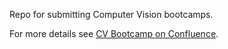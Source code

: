 Repo for submitting Computer Vision bootcamps.

For more details see [CV Bootcamp on Confluence](https://uwarg-docs.atlassian.net/wiki/spaces/BOOT/pages/1544290340/Computer-Vision+Bootcamp).
